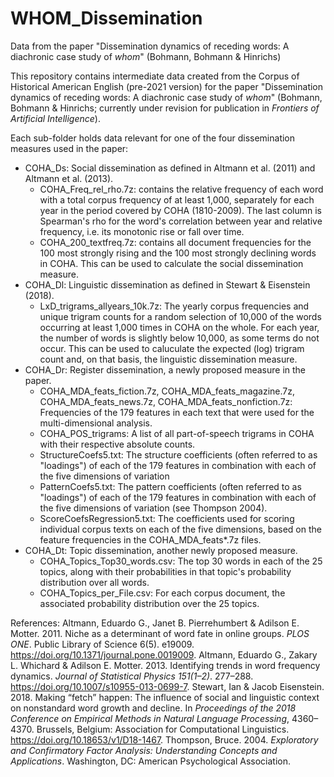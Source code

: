 # WHOM_Dissemination
Data from the paper "Dissemination dynamics of receding words: A diachronic case study of *whom*" (Bohmann, Bohmann &amp; Hinrichs)

This repository contains intermediate data created from the Corpus of Historical American English (pre-2021 version) for the paper "Dissemination dynamics of receding words: A diachronic case study of *whom*" (Bohmann, Bohmann &amp; Hinrichs; currently under revision for publication in *Frontiers of Artificial Intelligence*).

Each sub-folder holds data relevant for one of the four dissemination measures used in the paper:

* COHA_Ds: Social dissemination as defined in Altmann et al. (2011) and Altmann et al. (2013).
   * COHA_Freq_rel_rho.7z: contains the relative frequency of each word with a total corpus frequency of at least 1,000, separately for each year in the period covered by COHA (1810-2009). The last column is Spearman's rho for the word's correlation between year and relative frequency, i.e. its monotonic rise or fall over time.
   * COHA_200_textfreq.7z: contains all document frequencies for the 100 most strongly rising and the 100 most strongly declining words in COHA. This can be used to calculate the social dissemination measure.
* COHA_Dl: Linguistic dissemination as defined in Stewart & Eisenstein (2018).
   * LxD_trigrams_allyears_10k.7z: The yearly corpus frequencies and unique trigram counts for a random selection of 10,000 of the words occurring at least 1,000 times in COHA on the whole. For each year, the number of words is slightly below 10,000, as some terms do not occur. This can be used to caluculate the expected (log) trigram count and, on that basis, the linguistic dissemination measure.
* COHA_Dr: Register dissemination, a newly proposed measure in the paper.
   * COHA_MDA_feats_fiction.7z, COHA_MDA_feats_magazine.7z, COHA_MDA_feats_news.7z, COHA_MDA_feats_nonfiction.7z: Frequencies of the 179 features in each text that were used for the multi-dimensional analysis.
   * COHA_POS_trigrams: A list of all part-of-speech trigrams in COHA with their respective absolute counts.
   * StructureCoefs5.txt: The structure coefficients (often referred to as "loadings") of each of the 179 features in combination with each of the five dimensions of variation
   * PatternCoefs5.txt: The pattern coefficients (often referred to as "loadings") of each of the 179 features in combination with each of the five dimensions of variation (see Thompson 2004).
   * ScoreCoefsRegression5.txt: The coefficients used for scoring individual corpus texts on each of the five dimensions, based on the feature frequencies in the COHA_MDA_feats*.7z files.
* COHA_Dt: Topic dissemination, another newly proposed measure.
   * COHA_Topics_Top30_words.csv: The top 30 words in each of the 25 topics, along with their probabilities in that topic's probability distribution over all words.
   * COHA_Topics_per_File.csv: For each corpus document, the associated probability distribution over the 25 topics.

References:
Altmann, Eduardo G., Janet B. Pierrehumbert & Adilson E. Motter. 2011. Niche as a determinant of word fate in online groups. *PLOS ONE*. Public Library of Science 6(5). e19009. https://doi.org/10.1371/journal.pone.0019009.
Altmann, Eduardo G., Zakary L. Whichard & Adilson E. Motter. 2013. Identifying trends in word frequency dynamics. *Journal of Statistical Physics 151(1–2)*. 277–288. https://doi.org/10.1007/s10955-013-0699-7.
Stewart, Ian & Jacob Eisenstein. 2018. Making “fetch” happen: The influence of social and linguistic context on nonstandard word growth and decline. In *Proceedings of the 2018 Conference on Empirical Methods in Natural Language Processing*, 4360–4370. Brussels, Belgium: Association for Computational Linguistics. https://doi.org/10.18653/v1/D18-1467.
Thompson, Bruce. 2004. *Exploratory and Confirmatory Factor Analysis: Understanding Concepts and Applications*. Washington, DC: American Psychological Association.
